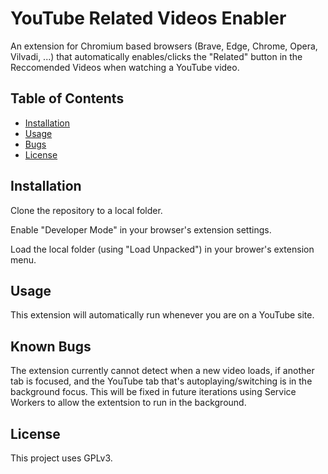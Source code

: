 # YouTube Related Videos Enabler

An extension for Chromium based browsers (Brave, Edge, Chrome, Opera, Vilvadi, ...) that automatically enables/clicks the "Related" button in the Reccomended Videos when watching a YouTube video.

## Table of Contents

- [Installation](#installation)
- [Usage](#usage)
- [Bugs](#bugs)
- [License](#license)

## Installation

Clone the repository to a local folder.

Enable "Developer Mode" in your browser's extension settings.

Load the local folder (using "Load Unpacked") in your brower's extension menu.

## Usage

This extension will automatically run whenever you are on a YouTube site.

## Known Bugs

The extension currently cannot detect when a new video loads, if another tab is focused, and the YouTube tab that's autoplaying/switching is in the background focus. This will be fixed in future iterations using Service Workers to allow the extentsion to run in the background.

## License

This project uses GPLv3. 
